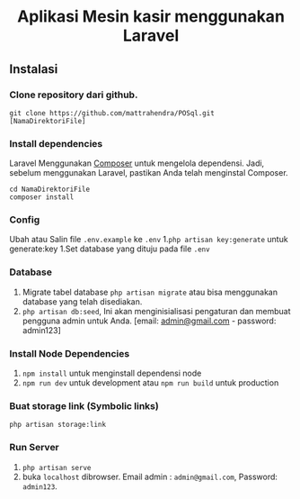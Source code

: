<p align="center">
    <h1 align="center">Aplikasi Mesin kasir menggunakan Laravel</h1>
</p>


## Instalasi

### Clone repository dari github.

    git clone https://github.com/mattrahendra/POSql.git [NamaDirektoriFile]


### Install dependencies

Laravel Menggunakan [Composer](https://getcomposer.org/) untuk mengelola dependensi. Jadi, sebelum menggunakan Laravel, pastikan Anda telah menginstal Composer.

    cd NamaDirektoriFile
    composer install

### Config

Ubah atau Salin file `.env.example` ke `.env` 1.`php artisan key:generate` untuk generate:key
1.Set database yang dituju pada file `.env` 

### Database

1. Migrate tabel database `php artisan migrate` atau bisa menggunakan database yang telah disediakan.
1. `php artisan db:seed`, Ini akan menginisialisasi pengaturan dan membuat pengguna admin untuk Anda. [email: admin@gmail.com - password: admin123]

### Install Node Dependencies

1. `npm install` untuk menginstall dependensi node
1. `npm run dev` untuk development atau `npm run build` untuk production

### Buat storage link (Symbolic links)

`php artisan storage:link`

### Run Server

1. `php artisan serve`
1. buka `localhost` dibrowser. Email admin : `admin@gmail.com`, Password: `admin123`.
